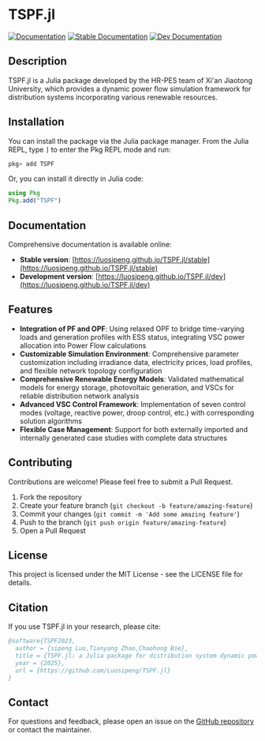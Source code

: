 # TSPF.jl

[![Documentation](https://github.com/Luosipeng/TSPF.jl/actions/workflows/documentation.yml/badge.svg)](https://github.com/Luosipeng/TSPF.jl/actions/workflows/documentation.yml)
[![Stable Documentation](https://img.shields.io/badge/docs-stable-blue.svg)](https://luosipeng.github.io/TSPF.jl/stable)
[![Dev Documentation](https://img.shields.io/badge/docs-dev-blue.svg)](https://luosipeng.github.io/TSPF.jl/dev)

## Description

TSPF.jl is a Julia package developed by the HR-PES team of Xi'an Jiaotong University, which provides a dynamic power flow simulation framework for distribution systems incorporating various renewable resources.

## Installation

You can install the package via the Julia package manager. From the Julia REPL, type `]` to enter the Pkg REPL mode and run:

```julia
pkg> add TSPF
```

Or, you can install it directly in Julia code:

```julia
using Pkg
Pkg.add("TSPF")
```

## Documentation

Comprehensive documentation is available online:

- **Stable version**: [https://luosipeng.github.io/TSPF.jl/stable](https://luosipeng.github.io/TSPF.jl/stable)
- **Development version**: [https://luosipeng.github.io/TSPF.jl/dev](https://luosipeng.github.io/TSPF.jl/dev)


## Features

- **Integration of PF and OPF**: Using relaxed OPF to bridge time-varying loads and generation profiles with ESS status, integrating VSC power allocation into Power Flow calculations
- **Customizable Simulation Environment**: Comprehensive parameter customization including irradiance data, electricity prices, load profiles, and flexible network topology configuration
- **Comprehensive Renewable Energy Models**: Validated mathematical models for energy storage, photovoltaic generation, and VSCs for reliable distribution network analysis
- **Advanced VSC Control Framework**: Implementation of seven control modes (voltage, reactive power, droop control, etc.) with corresponding solution algorithms
- **Flexible Case Management**: Support for both externally imported and internally generated case studies with complete data structures

## Contributing

Contributions are welcome! Please feel free to submit a Pull Request.

1. Fork the repository
2. Create your feature branch (`git checkout -b feature/amazing-feature`)
3. Commit your changes (`git commit -m 'Add some amazing feature'`)
4. Push to the branch (`git push origin feature/amazing-feature`)
5. Open a Pull Request

## License

This project is licensed under the MIT License - see the LICENSE file for details.

## Citation

If you use TSPF.jl in your research, please cite:

```bibtex
@software{TSPF2023,
  author = {sipeng Luo,Tianyang Zhao,Chaohong Bie},
  title = {TSPF.jl: a Julia package for distribution system dynamic power flow},
  year = {2025},
  url = {https://github.com/Luosipeng/TSPF.jl}
}
```

## Contact

For questions and feedback, please open an issue on the [GitHub repository](https://github.com/Luosipeng/TSPF.jl/issues) or contact the maintainer.
